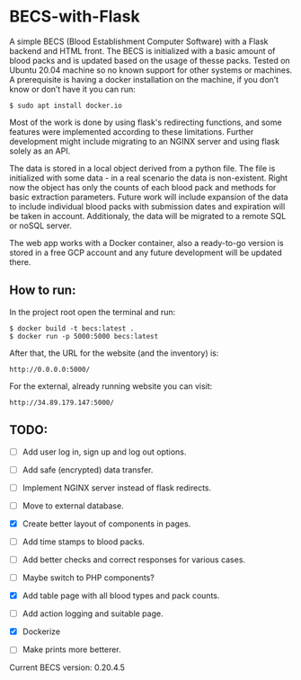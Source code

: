 # BECS-with-Flask
A simple BECS (Blood Establishment Computer Software) with a Flask backend and HTML front. The BECS is initialized with a basic amount of blood packs and is updated based on the usage of thesse packs. Tested on Ubuntu 20.04 machine so no known support for other systems or machines. A prerequisite is having a docker installation on the machine, if you don’t know or don’t have it you can run:

```
$ sudo apt install docker.io
```

Most of the work is done by using flask's redirecting functions, and some features were implemented according to these limitations. Further development might include migrating to an NGINX server and using flask solely as an API.

The data is stored in a local object derived from a python file. The file is initialized with some data - in a real scenario the data is non-existent. Right now the object has only the counts of each blood pack and methods for basic extraction parameters. Future work will include expansion of the data to include individual blood packs with submission dates and expiration will be taken in account. Additionaly, the data will be migrated to a remote SQL or noSQL server.

The web app works with a Docker container, also a ready-to-go version is stored in a free GCP account and any future development will be updated there.

## How to run:
In the project root open the terminal and run:
```
$ docker build -t becs:latest .
$ docker run -p 5000:5000 becs:latest
```
After that, the URL for the website (and the inventory) is:
```
http://0.0.0.0:5000/
```

For the external, already running website you can visit:
```
http://34.89.179.147:5000/
```

## TODO:
- [ ] Add user log in, sign up and log out options.
- [ ] Add safe (encrypted) data transfer.
- [ ] Implement NGINX server instead of flask redirects.
- [ ] Move to external database.
- [X] Create better layout of components in pages.
- [ ] Add time stamps to blood packs.
- [ ] Add better checks and correct responses for various cases.
- [ ] Maybe switch to PHP components?
- [X] Add table page with all blood types and pack counts.
- [ ] Add action logging and suitable page.
- [X] Dockerize
- [ ] Make prints more betterer.


Current BECS version: 0.20.4.5